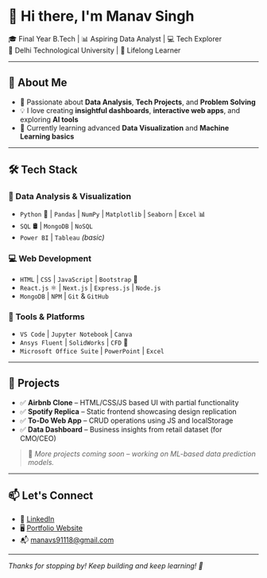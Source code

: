# 👋 Hi there, I'm Manav Singh

🎓 Final Year B.Tech | 📊 Aspiring Data Analyst | 💻 Tech Explorer  
📍 Delhi Technological University | 🧠 Lifelong Learner

---

## 🚀 About Me

- 🎯 Passionate about **Data Analysis**, **Tech Projects**, and **Problem Solving**  
- 💡 I love creating **insightful dashboards**, **interactive web apps**, and exploring **AI tools**  
- 🧰 Currently learning advanced **Data Visualization** and **Machine Learning basics**

---

## 🛠️ Tech Stack

### 🔢 Data Analysis & Visualization
- `Python` 🐍 | `Pandas` | `NumPy` | `Matplotlib` | `Seaborn` | `Excel` 📊  
- `SQL` 🛢️ | `MongoDB` | `NoSQL`  
- `Power BI` | `Tableau` *(basic)*  

### 💻 Web Development
- `HTML` | `CSS` | `JavaScript` | `Bootstrap` 🎨  
- `React.js` ⚛️ | `Next.js` | `Express.js` | `Node.js`  
- `MongoDB` | `NPM` | `Git` & `GitHub`  

### 🧰 Tools & Platforms
- `VS Code` | `Jupyter Notebook` | `Canva`  
- `Ansys Fluent` | `SolidWorks` | `CFD` 🔧  
- `Microsoft Office Suite` | `PowerPoint` | `Excel`

---

## 📌 Projects

- ✅ **Airbnb Clone** – HTML/CSS/JS based UI with partial functionality  
- ✅ **Spotify Replica** – Static frontend showcasing design replication  
- ✅ **To-Do Web App** – CRUD operations using JS and localStorage  
- ✅ **Data Dashboard** – Business insights from retail dataset (for CMO/CEO)

> 📁 *More projects coming soon – working on ML-based data prediction models.*


---

## 📫 Let's Connect

- 💼 [LinkedIn](https://in.linkedin.com/in/manav-singh-130579289) 
- 🖥️ [Portfolio Website](https://teddyklj.github.io/Manavtheanalyst2.github.io/)
- 📬 manavs91118@gmail.com

---

_Thanks for stopping by! Keep building and keep learning! 🚀_
